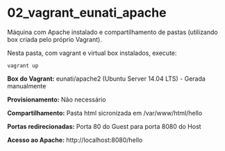 # 02_vagrant_eunati_apache

Máquina com Apache instalado e compartilhamento de pastas (utilizando box criada pelo próprio Vagrant).

Nesta pasta, com vagrant e virtual box instalados, execute:
```
vagrant up
```

**Box do Vagrant:** eunati/apache2 (Ubuntu Server 14.04 LTS) - Gerada manualmente

**Provisionamento:** Não necessário

**Compartilhamento:** Pasta html sicronizada em /var/www/html/hello

**Portas redirecionadas:** Porta 80 do Guest para porta 8080 do Host

**Acesso ao Apache:** http://localhost:8080/hello
